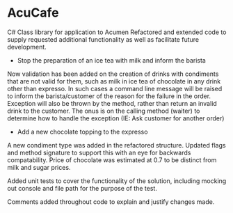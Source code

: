 # AcuCafe
C# Class library for application to Acumen
Refactored and extended code to supply requested additional functionality as well as facilitate future development.

- Stop the preparation of an ice tea with milk and inform the barista

Now validation has been added on the creation of drinks with condiments that are not valid for them, such as milk in ice tea of chocolate in any drink other than expresso. In such cases a command line message will be raised to inform the barista/customer of the reason for the failure in the order. Exception will also be thrown by the method, rather than return an invalid drink to the customer. The onus is on the calling method (waiter) to determine how to handle the exception (IE: Ask customer for another order)

- Add a new chocolate topping to the expresso

A new condiment type was added in the refactored structure. Updated flags and method signature to support this with an eye for backwards compatability. Price of chocolate was estimated at 0.7 to be distinct from milk and sugar prices.

Added unit tests to cover the functionality of the solution, including mocking out console and file path for the purpose of the test.

Comments added throughout code to explain and justify changes made.
